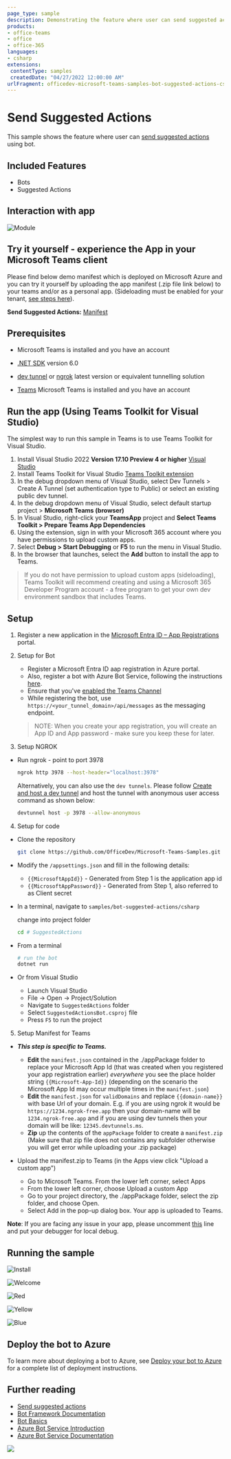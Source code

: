 ```yaml
---
page_type: sample
description: Demonstrating the feature where user can send suggested actions using bot.
products:
- office-teams
- office
- office-365
languages:
- csharp
extensions:
 contentType: samples
 createdDate: "04/27/2022 12:00:00 AM"
urlFragment: officedev-microsoft-teams-samples-bot-suggested-actions-csharp
---
```


# Send Suggested Actions

This sample shows the feature where user can [send suggested actions](https://learn.microsoft.com/microsoftteams/platform/bots/how-to/conversations/conversation-messages?tabs=dotnet#send-suggested-actions) using bot.

## Included Features
* Bots
* Suggested Actions

## Interaction with app

![Module](SuggestedActions/Images/botSuggestedActionModule.gif)

## Try it yourself - experience the App in your Microsoft Teams client
Please find below demo manifest which is deployed on Microsoft Azure and you can try it yourself by uploading the app manifest (.zip file link below) to your teams and/or as a personal app. (Sideloading must be enabled for your tenant, [see steps here](https://docs.microsoft.com/microsoftteams/platform/concepts/build-and-test/prepare-your-o365-tenant#enable-custom-teams-apps-and-turn-on-custom-app-uploading)).

**Send Suggested Actions:** [Manifest](/samples/bot-suggested-actions/csharp/demo-manifest/bot-suggested-actions.zip)

## Prerequisites

- Microsoft Teams is installed and you have an account
- [.NET SDK](https://dotnet.microsoft.com/download) version 6.0
- [dev tunnel](https://learn.microsoft.com/en-us/azure/developer/dev-tunnels/get-started?tabs=windows) or [ngrok](https://ngrok.com/) latest version or equivalent tunnelling solution

- [Teams](https://teams.microsoft.com) Microsoft Teams is installed and you have an account

## Run the app (Using Teams Toolkit for Visual Studio)

The simplest way to run this sample in Teams is to use Teams Toolkit for Visual Studio.
1. Install Visual Studio 2022 **Version 17.10 Preview 4 or higher** [Visual Studio](https://visualstudio.microsoft.com/downloads/)
1. Install Teams Toolkit for Visual Studio [Teams Toolkit extension](https://learn.microsoft.com/en-us/microsoftteams/platform/toolkit/toolkit-v4/install-teams-toolkit-vs?pivots=visual-studio-v17-7)
1. In the debug dropdown menu of Visual Studio, select Dev Tunnels > Create A Tunnel (set authentication type to Public) or select an existing public dev tunnel.
1. In the debug dropdown menu of Visual Studio, select default startup project > **Microsoft Teams (browser)**
1. In Visual Studio, right-click your **TeamsApp** project and **Select Teams Toolkit > Prepare Teams App Dependencies**
1. Using the extension, sign in with your Microsoft 365 account where you have permissions to upload custom apps.
1. Select **Debug > Start Debugging** or **F5** to run the menu in Visual Studio.
1. In the browser that launches, select the **Add** button to install the app to Teams.
> If you do not have permission to upload custom apps (sideloading), Teams Toolkit will recommend creating and using a Microsoft 365 Developer Program account - a free program to get your own dev environment sandbox that includes Teams.

## Setup
    
1. Register a new application in the [Microsoft Entra ID – App Registrations](https://go.microsoft.com/fwlink/?linkid=2083908) portal.

2. Setup for Bot
	- Register a Microsoft Entra ID aap registration in Azure portal.
	- Also, register a bot with Azure Bot Service, following the instructions [here](https://docs.microsoft.com/azure/bot-service/bot-service-quickstart-registration?view=azure-bot-service-3.0).
	- Ensure that you've [enabled the Teams Channel](https://docs.microsoft.com/azure/bot-service/channel-connect-teams?view=azure-bot-service-4.0)
	- While registering the bot, use `https://<your_tunnel_domain>/api/messages` as the messaging endpoint.

    > NOTE: When you create your app registration, you will create an App ID and App password - make sure you keep these for later.

3. Setup NGROK
 - Run ngrok - point to port 3978

   ```bash
   ngrok http 3978 --host-header="localhost:3978"
   ```  

   Alternatively, you can also use the `dev tunnels`. Please follow [Create and host a dev tunnel](https://learn.microsoft.com/en-us/azure/developer/dev-tunnels/get-started?tabs=windows) and host the tunnel with anonymous user access command as shown below:

   ```bash
   devtunnel host -p 3978 --allow-anonymous
   ```

4. Setup for code

  - Clone the repository
    ```bash
    git clone https://github.com/OfficeDev/Microsoft-Teams-Samples.git
    ```
   - Modify the `/appsettings.json` and fill in the following details:
     - `{{MicrosoftAppId}}` - Generated from Step 1 is the application app id
     - `{{MicrosoftAppPassword}}` - Generated from Step 1, also referred to as Client secret
   
   - In a terminal, navigate to `samples/bot-suggested-actions/csharp`

     change into project folder
      ```bash
      cd # SuggestedActions
      ```
   - From a terminal
     ```bash
     # run the bot
     dotnet run
     ```

   - Or from Visual Studio
     - Launch Visual Studio
     - File -> Open -> Project/Solution
     - Navigate to `SuggestedActions` folder
     - Select `SuggestedActionsBot.csproj` file
     - Press `F5` to run the project
     
5. Setup Manifest for Teams
- __*This step is specific to Teams.*__
    - **Edit** the `manifest.json` contained in the ./appPackage folder to replace your Microsoft App Id (that was created when you registered your app registration earlier) *everywhere* you see the place holder string `{{Microsoft-App-Id}}` (depending on the scenario the Microsoft App Id may occur multiple times in the `manifest.json`)
    - **Edit** the `manifest.json` for `validDomains` and replace `{{domain-name}}` with base Url of your domain. E.g. if you are using ngrok it would be `https://1234.ngrok-free.app` then your domain-name will be `1234.ngrok-free.app` and if you are using dev tunnels then your domain will be like: `12345.devtunnels.ms`.
    - **Zip** up the contents of the `appPackage` folder to create a `manifest.zip` (Make sure that zip file does not contains any subfolder otherwise you will get error while uploading your .zip package)

- Upload the manifest.zip to Teams (in the Apps view click "Upload a custom app")
   - Go to Microsoft Teams. From the lower left corner, select Apps
   - From the lower left corner, choose Upload a custom App
   - Go to your project directory, the ./appPackage folder, select the zip folder, and choose Open.
   - Select Add in the pop-up dialog box. Your app is uploaded to Teams.

**Note**: If you are facing any issue in your app, please uncomment [this](https://github.com/OfficeDev/Microsoft-Teams-Samples/blob/main/samples/bot-suggested-actions/csharp/SuggestedActions/AdapterWithErrorHandler.cs#L28) line and put your debugger for local debug.

## Running the sample

![Install](SuggestedActions/Images/1.Install.png)

![Welcome ](SuggestedActions/Images/2.Welcome.png)

![Red](SuggestedActions/Images/3.Red.png)

![Yellow](SuggestedActions/Images/4.Yellow.png)

![Blue](SuggestedActions/Images/5.Blue.png)

## Deploy the bot to Azure

To learn more about deploying a bot to Azure, see [Deploy your bot to Azure](https://aka.ms/azuredeployment) for a complete list of deployment instructions.

## Further reading

- [Send suggested actions](https://learn.microsoft.com/microsoftteams/platform/bots/how-to/conversations/conversation-messages?tabs=dotnet#send-suggested-actions)
- [Bot Framework Documentation](https://docs.botframework.com)
- [Bot Basics](https://docs.microsoft.com/azure/bot-service/bot-builder-basics?view=azure-bot-service-4.0)
- [Azure Bot Service Introduction](https://docs.microsoft.com/azure/bot-service/bot-service-overview-introduction?view=azure-bot-service-4.0)
- [Azure Bot Service Documentation](https://docs.microsoft.com/azure/bot-service/?view=azure-bot-service-4.0)

<img src="https://pnptelemetry.azurewebsites.net/microsoft-teams-samples/samples/bot-suggested-actions-csharp" />